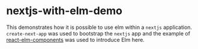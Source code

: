 # nextjs-with-elm-demo

This demonstrates how it is possible to use elm within a `nextjs` application.
`create-next-app` was used to bootstrap the `nextjs` app and the example of [react-elm-components](https://github.com/cultureamp/react-elm-components) was used to introduce Elm here.
